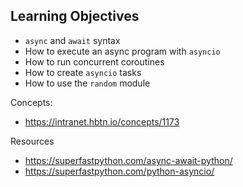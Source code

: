 ## Learning Objectives

- `async` and `await` syntax
- How to execute an async program with `asyncio`
- How to run concurrent coroutines
- How to create `asyncio` tasks
- How to use the `random` module

Concepts:
- https://intranet.hbtn.io/concepts/1173

Resources
- https://superfastpython.com/async-await-python/
- https://superfastpython.com/python-asyncio/

